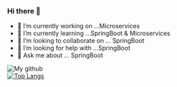 ### Hi there 👋



- 🔭 I’m currently working on ...Microservices
- 🌱 I’m currently learning ...SpringBoot & Microservices
- 👯 I’m looking to collaborate on ... SpringBoot
- 🤔 I’m looking for help with ...SpringBoot
- 💬 Ask me about ... SpringBoot

![My github](https://github-readme-stats.vercel.app/api?username=vishvajeet-y&show_icons=true&count_private=true&theme=jolly&include_all_commits=true&hide_title=true)
<br />
[![Top Langs](https://github-readme-stats.vercel.app/api/top-langs/?username=vishvajeet-y&layout=compact&theme=omni&card_width=445)](https://github.com/vishvajeet-y)


